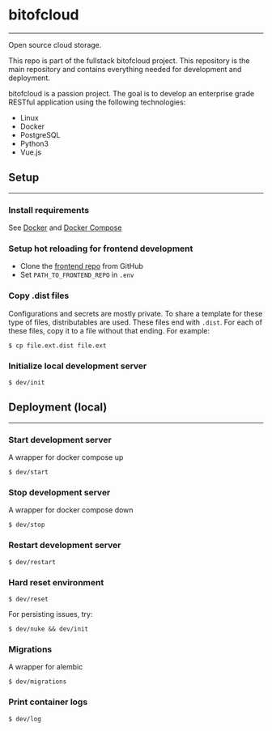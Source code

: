 # bitofcloud
<hr>

Open source cloud storage.

This repo is part of the fullstack bitofcloud project. This repository is the main repository and contains everything 
needed for development and deployment.

bitofcloud is a passion project. The goal is to develop an enterprise grade RESTful application using the following technologies:
- Linux
- Docker
- PostgreSQL
- Python3
- Vue.js


## Setup
<hr>


### Install requirements
See [Docker](https://docs.docker.com/engine/install/debian/) and [Docker Compose](https://docs.docker.com/compose/install/)


### Setup hot reloading for frontend development
- Clone the [frontend repo](https://github.com/hibuna/bitofcloud-fe-vue) from GitHub
- Set `PATH_TO_FRONTEND_REPO` in `.env`


### Copy .dist files
Configurations and secrets are mostly private. To share a template for these type of files,
distributables are used. These files end with `.dist`. For each of these files,
copy it to a file without that ending. For example:

```
$ cp file.ext.dist file.ext
```


### Initialize local development server
```
$ dev/init
```


## Deployment (local)
<hr>

### Start development server
A wrapper for docker compose up
```
$ dev/start
```

### Stop development server
A wrapper for docker compose down
```
$ dev/stop
```

### Restart development server
```
$ dev/restart
```

### Hard reset environment
```
$ dev/reset
```

For persisting issues, try:
```
$ dev/nuke && dev/init
```

### Migrations
A wrapper for alembic
```
$ dev/migrations
```

### Print container logs
```
$ dev/log
```